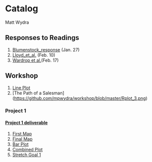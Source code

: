 # Catalog

Matt Wydra

## Responses to Readings

1. [Blumenstock_response](https://github.com/mpwydra/workshop/blob/master/blumenstock.md) (Jan. 27)
2. [Lloyd_et_al.](https://github.com/mpwydra/workshop/blob/master/Lloyd_et_al.md) (Feb. 10)
3. [Wardrop et al.](https://github.com/mpwydra/workshop/blob/master/Wardrop_et_al.md)(Feb. 17)

## Workshop

1. [Line Plot](https://github.com/mpwydra/workshop/blob/master/Rplot_1.png)
2. [The Path of a Salesman] (https://github.com/mpwydra/workshop/blob/master/Rplot_3.png)

### Project 1

#### [Project 1 deliverable]()

1. [First Map](https://github.com/mpwydra/workshop/blob/master/Co%CC%82te_D'Ivoire.png)
2. [Final Map](https://github.com/mpwydra/workshop/blob/master/CIV_pop19.png)
3. [Bar Plot](https://github.com/mpwydra/workshop/blob/master/Geom_Bar_Plot_Final.png)
4. [Combined Plot](https://github.com/mpwydra/workshop/blob/master/Prj_1_Final.png)
5. [Stretch Goal 1](https://github.com/mpwydra/workshop/blob/master/Stretch_Plot.png)
